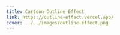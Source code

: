 ```yaml
---
title: Cartoon Outline Effect
link: https://outline-effect.vercel.app/
cover: ../../images/outline-effect.png
---
```


